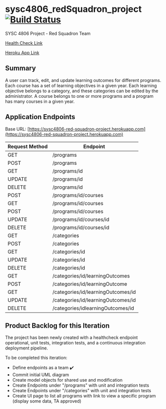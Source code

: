 # sysc4806_redSquadron_project [![Build Status](https://travis-ci.org/gsteelex/sysc4806_redSquadron_project.svg?branch=master)](https://travis-ci.org/gsteelex/sysc4806_redSquadron_project)
SYSC 4806 Project - Red Squadron Team 

[Health Check Link](https://sysc4806-red-squadron-project.herokuapp.com/healthCheck)

[Heroku App Link](https://sysc4806-red-squadron-project.herokuapp.com/healthCheck)


## Summary
A user can track, edit, and update learning outcomes for different programs. Each course has a set of learning objectives in a given year. Each learning objective belongs to a category, and these categories can be edited by the administrator. A course belongs to one or more programs and a program has many courses in a given year.

## Application Endpoints
Base URL: [https://sysc4806-red-squadron-project.herokuapp.com](https://sysc4806-red-squadron-project.herokuapp.com)

|Request Method|Endpoint|
|-------------|-------------|
|GET	| /programs |
|POST	|	/programs	|
|GET	|	/programs/id	|
|UPDATE	|	/programs/id	|
|DELETE	|	/programs/id	|
|POST	|	/programs/id/courses |
|GET	| 	/programs/id/courses	|
|POST	|	/programs/id/courses	|
|UPDATE	|	/programs/id/courses/id	|
|DELETE	|	/programs/id/courses/id	|
|GET	|	/categories	|
|POST	|	/categories	|
|GET	|	/categories/id	|
|UPDATE	|	/categories/id	|
|DELETE	|	/categories/id	|
|GET	|	/categories/id/learningOutcomes	|
|POST	|	/categories/id/learningOutcome	|
|GET	|	/categories/id/learningOutcomes/id	|
|UPDATE	|	/categories/id/learningOutcomes/id	|
|DELETE	|	/categories/idlearningOutcomes/id	|

## Product Backlog for this Iteration
The project has been newly created with a healthcheck endpoint operational, unit tests, integration tests, and a continuous integration deployment pipeline. 

To be completed this iteration:
* Define endpoints as a team :heavy_check_mark:
* Commit initial UML diagram
* Create model objects for shared use and modification
* Create Endpoints under "/programs" with unit and integration tests
* Create Endpoints under "/categories" with unit and integration tests
* Create UI page to list all programs with link to view a specific program (display some data, TA approved)
